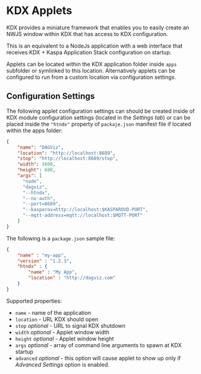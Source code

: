 # KDX Applets

KDX provides a miniature framework that enables you to easily create an NWJS window within KDX that has access to KDX configuration.

This is an equivalent to a NodeJs application with a web interface that receives KDX + Kaspa Application Stack configuration on startup.

Applets can be located within the KDX application folder inside `apps` subfolder or symlinked to this location.
Alternatively applets can be configured to run from a custom location via configuration settings.


## Configuration Settings

The following applet configuration settings can should be created inside of KDX module
configuration settings (located in the *Settings tab*) or can be placed inside the `"htndx"`
property of `packaje.json` manifest file if located within the apps folder:

```json
{
    "name": "DAGViz",
    "location": "http://localhost:8689",
    "stop": "http://localhost:8689/stop",
    "width": 1600,
    "height": 680,
    "args": [
      "node",
      "dagviz",
      "--htndx",
      "--no-auth",
      "--port=8689",
      "--kasparov=http://localhost:$KASPAROVD-PORT",
      "--mqtt-address=mqtt://localhost:$MQTT-PORT"
    ]
}
```

The following is a `package.json` sample file:

```json
{
    "name" : "my-app",
    "version" : "1.2.3",
    "htndx" : { 
        "name" : "My App",
        "location" : "http://dagviz.com"
    }
}
```

Supported properties:
- `name` - name of the application
- `location` - URL KDX should open
- `stop` *optional* - URL to signal KDX shutdown
- `width` *optional* - Applet window width
- `height` *optional* - Applet window height
- `args` *optional* - array of command line arguments to spawn at KDX startup
- `advanced` *optional* - this option will cause applet to show up only if *Advanced Settings* option is enabled.

